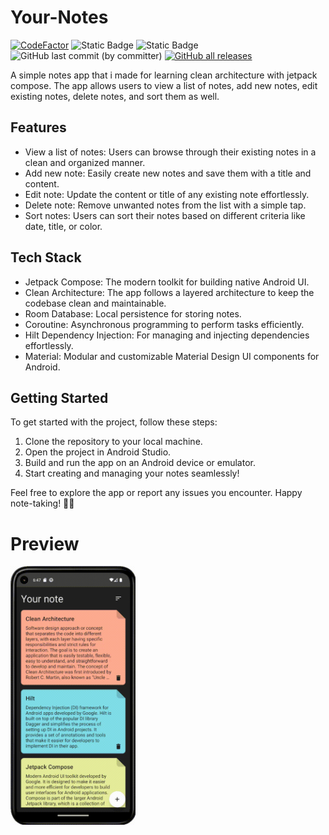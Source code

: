 # Your-Notes
[![CodeFactor](https://www.codefactor.io/repository/github/faynald/your-notes/badge)](https://www.codefactor.io/repository/github/faynald/your-notes)
![Static Badge](https://img.shields.io/badge/platform-Android-green)
![Static Badge](https://img.shields.io/badge/language-Kotlin-purple)
![GitHub last commit (by committer)](https://img.shields.io/github/last-commit/faynald/Your-Notes)
[![GitHub all releases](https://img.shields.io/github/downloads/faynald/Your-Notes/total)](https://github.com/faynald/Your-Notes/releases/tag/v1.0.0)

A simple notes app that i made for learning clean architecture with jetpack compose. The app allows users to view a list of notes, add new notes, edit existing notes, delete notes, and sort them as well.

## Features
<ul>
  <li>View a list of notes: Users can browse through their existing notes in a clean and organized manner.</li>
  <li>Add new note: Easily create new notes and save them with a title and content.</li>
  <li>Edit note: Update the content or title of any existing note effortlessly.</li>
  <li>Delete note: Remove unwanted notes from the list with a simple tap.</li>
  <li>Sort notes: Users can sort their notes based on different criteria like date, title, or color.</li>
</ul>

## Tech Stack
<ul>
  <li>Jetpack Compose: The modern toolkit for building native Android UI.</li>
  <li>Clean Architecture: The app follows a layered architecture to keep the codebase clean and maintainable.</li>
  <li>Room Database: Local persistence for storing notes.</li>
  <li>Coroutine: Asynchronous programming to perform tasks efficiently.</li>
  <li>Hilt Dependency Injection: For managing and injecting dependencies effortlessly.</li>
  <li>Material: Modular and customizable Material Design UI components for Android.</li>
</ul>

## Getting Started

To get started with the project, follow these steps:

1. Clone the repository to your local machine.
2. Open the project in Android Studio.
3. Build and run the app on an Android device or emulator.
4. Start creating and managing your notes seamlessly!

Feel free to explore the app or report any issues you encounter. Happy note-taking! 📝🚀

# Preview
<img src="https://github.com/faynald/Your-Notes/blob/main/demo.gif" width="200">
